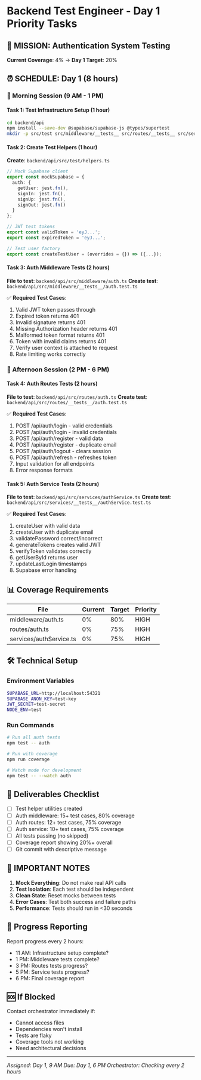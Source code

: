 # Backend Test Engineer - Day 1 Priority Tasks

## 🎯 MISSION: Authentication System Testing
**Current Coverage**: 4% → **Day 1 Target**: 20%

## ⏰ SCHEDULE: Day 1 (8 hours)

### 🌅 Morning Session (9 AM - 1 PM)

#### Task 1: Test Infrastructure Setup (1 hour)
```bash
cd backend/api
npm install --save-dev @supabase/supabase-js @types/supertest
mkdir -p src/test src/middleware/__tests__ src/routes/__tests__ src/services/__tests__
```

#### Task 2: Create Test Helpers (1 hour)
**Create**: `backend/api/src/test/helpers.ts`
```typescript
// Mock Supabase client
export const mockSupabase = {
  auth: {
    getUser: jest.fn(),
    signIn: jest.fn(),
    signUp: jest.fn(),
    signOut: jest.fn()
  }
};

// JWT test tokens
export const validToken = 'eyJ...';
export const expiredToken = 'eyJ...';

// Test user factory
export const createTestUser = (overrides = {}) => ({...});
```

#### Task 3: Auth Middleware Tests (2 hours)
**File to test**: `backend/api/src/middleware/auth.ts`
**Create test**: `backend/api/src/middleware/__tests__/auth.test.ts`

✅ **Required Test Cases**:
1. Valid JWT token passes through
2. Expired token returns 401
3. Invalid signature returns 401  
4. Missing Authorization header returns 401
5. Malformed token format returns 401
6. Token with invalid claims returns 401
7. Verify user context is attached to request
8. Rate limiting works correctly

### 🌇 Afternoon Session (2 PM - 6 PM)

#### Task 4: Auth Routes Tests (2 hours)
**File to test**: `backend/api/src/routes/auth.ts`
**Create test**: `backend/api/src/routes/__tests__/auth.test.ts`

✅ **Required Test Cases**:
1. POST /api/auth/login - valid credentials
2. POST /api/auth/login - invalid credentials
3. POST /api/auth/register - valid data
4. POST /api/auth/register - duplicate email
5. POST /api/auth/logout - clears session
6. POST /api/auth/refresh - refreshes token
7. Input validation for all endpoints
8. Error response formats

#### Task 5: Auth Service Tests (2 hours)
**File to test**: `backend/api/src/services/authService.ts`
**Create test**: `backend/api/src/services/__tests__/authService.test.ts`

✅ **Required Test Cases**:
1. createUser with valid data
2. createUser with duplicate email
3. validatePassword correct/incorrect
4. generateTokens creates valid JWT
5. verifyToken validates correctly
6. getUserById returns user
7. updateLastLogin timestamps
8. Supabase error handling

## 📊 Coverage Requirements

| File | Current | Target | Priority |
|------|---------|--------|----------|
| middleware/auth.ts | 0% | 80% | HIGH |
| routes/auth.ts | 0% | 75% | HIGH |
| services/authService.ts | 0% | 75% | HIGH |

## 🛠 Technical Setup

### Environment Variables
```bash
SUPABASE_URL=http://localhost:54321
SUPABASE_ANON_KEY=test-key
JWT_SECRET=test-secret
NODE_ENV=test
```

### Run Commands
```bash
# Run all auth tests
npm test -- auth

# Run with coverage
npm run coverage

# Watch mode for development
npm test -- --watch auth
```

## 📝 Deliverables Checklist

- [ ] Test helper utilities created
- [ ] Auth middleware: 15+ test cases, 80% coverage
- [ ] Auth routes: 12+ test cases, 75% coverage  
- [ ] Auth service: 10+ test cases, 75% coverage
- [ ] All tests passing (no skipped)
- [ ] Coverage report showing 20%+ overall
- [ ] Git commit with descriptive message

## 🚨 IMPORTANT NOTES

1. **Mock Everything**: Do not make real API calls
2. **Test Isolation**: Each test should be independent
3. **Clean State**: Reset mocks between tests
4. **Error Cases**: Test both success and failure paths
5. **Performance**: Tests should run in <30 seconds

## 📍 Progress Reporting

Report progress every 2 hours:
- 11 AM: Infrastructure setup complete?
- 1 PM: Middleware tests complete?
- 3 PM: Routes tests progress?
- 5 PM: Service tests progress?
- 6 PM: Final coverage report

## 🆘 If Blocked

Contact orchestrator immediately if:
- Cannot access files
- Dependencies won't install
- Tests are flaky
- Coverage tools not working
- Need architectural decisions

---
*Assigned: Day 1, 9 AM*
*Due: Day 1, 6 PM*
*Orchestrator: Checking every 2 hours*
